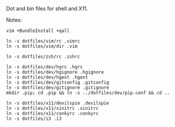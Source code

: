 Dot and bin files for shell and X11.

Notes:

    vim +BundleInstall +qall

    ln -s dotfiles/vim/rc .vimrc
    ln -s dotfiles/vim/dir .vim

    ln -s dotfiles/zsh/rc .zshrc

    ln -s dotfiles/dev/hgrc .hgrc
    ln -s dotfiles/dev/hgignore .hgignore
    ln -s dotfiles/dev/hgext .hgext
    ln -s dotfiles/dev/gitconfig .gitconfig
    ln -s dotfiles/dev/gitignore .gitignore
    mkdir .pip; cd .pip && ln -s ../dotfiles/dev/pip.conf && cd ..

    ln -s dotfiles/x11/devilspie .devilspie
    ln -s dotfiles/x11/xinitrc .xinitrc
    ln -s dotfiles/x11/conkyrc .conkyrc
    ln -s dotfiles/i3 .i3

